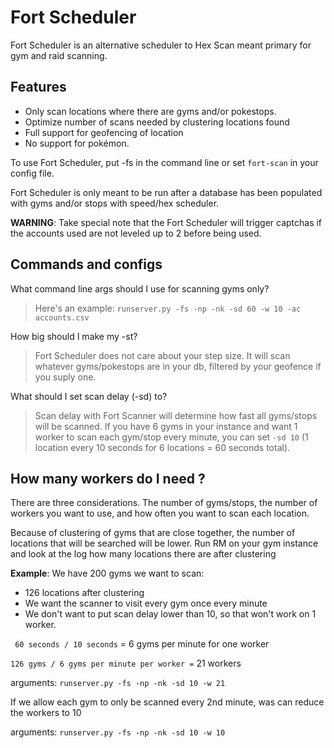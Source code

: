 # Fort Scheduler

Fort Scheduler is an alternative scheduler to Hex Scan meant primary for gym and raid scanning.

## Features

* Only scan locations where there are gyms and/or pokestops. 
* Optimize number of scans needed by clustering locations found
* Full support for geofencing of location
* No support for pokémon.

To use Fort Scheduler, put -fs in the command line or set `fort-scan` in your config file.

Fort Scheduler is only meant to be run after a database has been populated with gyms and/or stops with speed/hex scheduler.

**WARNING**: Take special note that the Fort Scheduler will trigger captchas if the accounts used are not leveled up to 2 before being used.  


## Commands and configs

What command line args should I use for scanning gyms only?

> Here's an example: `runserver.py -fs -np -nk -sd 60 -w 10 -ac accounts.csv`

How big should I make my -st?

> Fort Scheduler does not care about your step size. It will scan whatever gyms/pokestops are in your db, filtered by your geofence if you suply one.

What should I set scan delay (-sd) to?

> Scan delay with Fort Scanner will determine how fast all gyms/stops will be scanned. If you have 6 gyms in your instance and want 1 worker to scan each gym/stop every minute, you can set `-sd 10` (1 location every 10 seconds for 6 locations = 60 seconds total).

## How many workers do I need ? 
There are three considerations. The number of gyms/stops, the number of workers you want to use, and how often you want to scan each location.

Because of clustering of gyms that are close together, the number of locations that will be searched will be lower. Run RM on your gym instance and look at the log how many locations there are after clustering

**Example**:
We have 200 gyms we want to scan:

 - 126 locations after clustering
 - We want the scanner to visit every gym once every minute
 - We don't want to put scan delay lower than 10, so that won't work on 1 worker.
 
 ` 60 seconds / 10 seconds` = 6 gyms per minute for one worker  
 
 ` 126 gyms / 6 gyms per minute per worker = ` 21 workers  

arguments: `runserver.py -fs -np -nk -sd 10 -w 21`

If we allow each gym to only be scanned every 2nd minute, was can reduce the workers to 10

arguments: `runserver.py -fs -np -nk -sd 10 -w 10`
